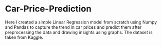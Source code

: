 # Car-Price-Prediction
Here I created a simple Linear Regression model from scratch using Numpy and Pandas to capture the trend in car prices and predict them after preprocessing the data and drawing insights using graphs. The dataset is taken from Kaggle.

